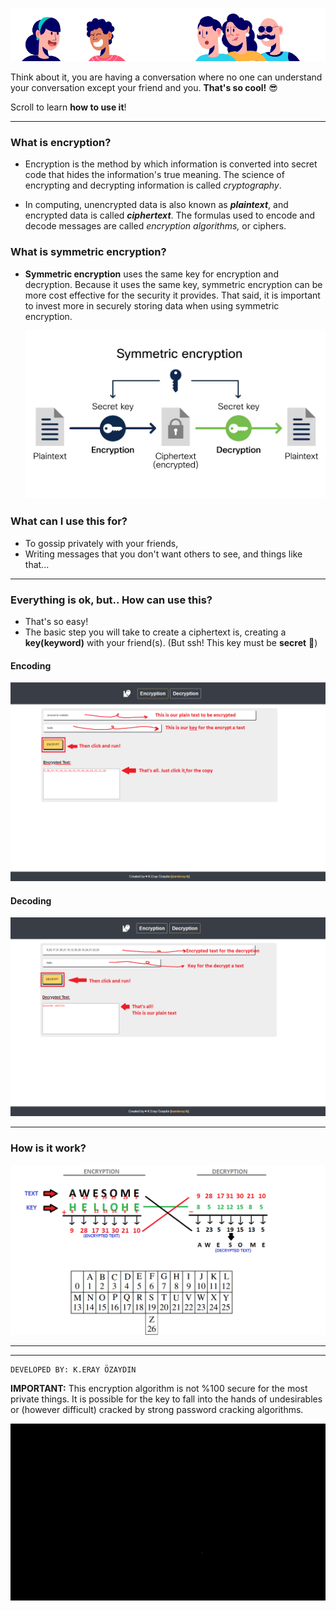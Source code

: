 

![Cryptography](/img/talk.png)

Think about it, you are having a conversation where no one can understand your conversation except your friend and you. **That's so cool!** 😎

Scroll to learn **how to use it**!

---


### What is encryption?

- Encryption is the method by which information is converted into secret code that hides the information's true meaning. The science of encrypting and decrypting information is called _cryptography_.

- In computing, unencrypted data is also known as **_plaintext_**, and encrypted data is called **_ciphertext_**. The formulas used to encode and decode messages are called _encryption algorithms,_ or ciphers.


### What is **symmetric encryption**?

- **Symmetric encryption** uses the same key for encryption and decryption. Because it uses the same key, symmetric encryption can be more cost effective for the security it provides. That said, it is important to invest more in securely storing data when using symmetric encryption.

	![Cryptography](/img/symmetricencryption.png)


### What can I use this for?

- To gossip privately with your friends,
- Writing messages that you don't want others to see, and things like that...

---

### Everything is ok, but.. How can use this?

- That's so easy!
- The basic step you will take to create a ciphertext is, creating a **key(keyword)** with your friend(s). (But ssh! This key must be **secret** 🤫)

#### Encoding

![Cryptography](/img/ENG-1.png)

#### Decoding

![Cryptography](/img/ENG-2.png)

---

### How is it work?

![Cryptography](/img/howitswork.png)

---
---
	DEVELOPED BY: K.ERAY ÖZAYDIN

**IMPORTANT:** This encryption algorithm is not %100 secure for the most private things. It is possible for the key to fall into the hands of undesirables or (however difficult) cracked by strong password cracking algorithms.

![Cryptography](/img/AELogo.gif)